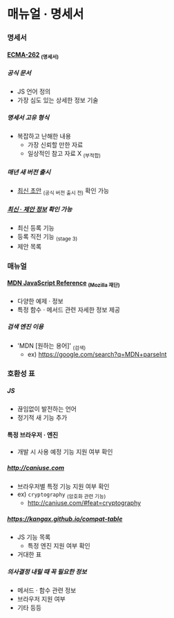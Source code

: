 매뉴얼 · 명세서
====

### 명세서

#### [ECMA-262](https://ecma-international.org/publications-and-standards/standards/ecma-262/) <sub>(명세서)</sub>

##### 공식 문서
- JS 언어 정의
- 가장 심도 있는 상세한 정보 기술

##### 명세서 고유 형식
- 복잡하고 난해한 내용
  - 가장 신뢰할 만한 자료
  - 일상적인 참고 자료 X <sub>(부적합)</sub>

##### 매년 새 버전 출시
- [최신 초안](https://tc39.es/ecma262/) <sub>(공식 버전 출시 전)</sub> 확인 가능

##### [최신 · 제안 정보](https://github.com/tc39/proposals) 확인 가능
- 최신 등록 기능
- 등록 직전 기능 <sub>(stage 3)</sub>
- 제안 목록

### 매뉴얼

#### [MDN JavaScript Reference](https://developer.mozilla.org/en-US/docs/Web/JavaScript/Reference) <sub>(Mozilla 재단)</sub>
- 다양한 예제 · 정보
- 특정 함수 · 메서드 관련 자세한 정보 제공

##### 검색 엔진 이용
- 'MDN \[원하는 용어\]' <sub>(검색)</sub>
  - ex\) https://google.com/search?q=MDN+parseInt

### 호환성 표

##### JS
- 끊임없이 발전하는 언어
- 정기적 새 기능 추가

#### 특정 브라우저 · 엔진
- 개발 시 사용 예정 기능 지원 여부 확인

##### http://caniuse.com
- 브라우저별 특정 기능 지원 여부 확인
- ex\) `cryptography` <sub>(암호화 관련 기능)</sub>
  - http://caniuse.com/#feat=cryptography

##### https://kangax.github.io/compat-table
- JS 기능 목록
  - 특정 엔진 지원 여부 확인
- 거대한 표

##### 의사결정 내릴 때 꼭 필요한 정보
- 메서드 · 함수 관련 정보
- 브라우저 지원 여부
- 기타 등등
